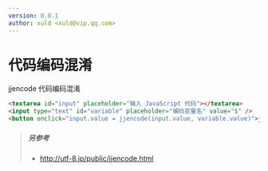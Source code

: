 ```yaml
---
version: 0.0.1
author: xuld <xuld@vip.qq.com>
---
```

# 代码编码混淆
jjencode 代码编码混淆
 
```html demo hide doc
<textarea id="input" placeholder="输入 JavaScript 代码"></textarea>
<input type="text" id="variable" placeholder="编码变量名" value="$" />
<button onclick="input.value = jjencode(input.value, variable.value)">jjencode 混淆</button>
```

> ##### 另参考
> - http://utf-8.jp/public/jjencode.html